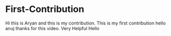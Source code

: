 # First-Contribution
Hi this is Aryan and this is my contribution.
This is my first contribution
hello anuj thanks for this video. Very Helpful
Hello
